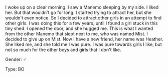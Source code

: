 I woke up on a clear morning. I saw a Manemo sleeping by my side. I liked her. But that wouldn't go for long. I started trying to attract her, but she wouldn't even notice. So I decided to attract other girls in an attempt to find other girls. I was doing this for a few years, until I found a girl stuck in this tiny shed. I opened the door, and she hugged me. This is what I wanted from the other Manemo that slept next to me, who was named Mist. I decided to give up on Mist. Now I have a new friend, her name was Heather. She liked me, and she told me I was pure. I was pure towards girls I like, but not so much for the other boys and girls that I don't like.

Gender: ♂

Type: BO
